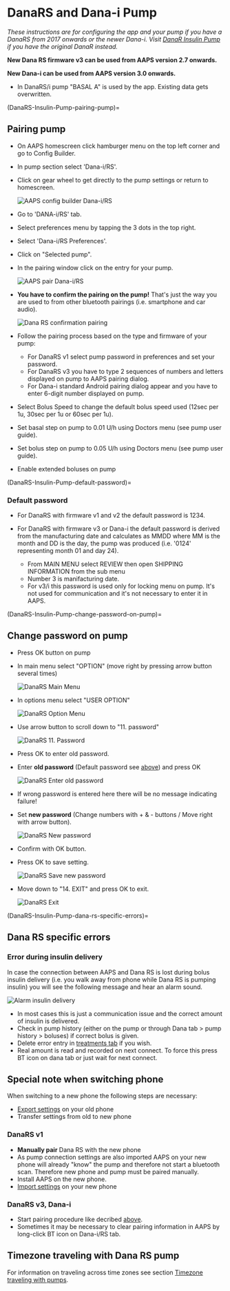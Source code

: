 # DanaRS and Dana-i Pump

_These instructions are for configuring the app and your pump if you have a DanaRS from 2017 onwards or the newer Dana-i. Visit [DanaR Insulin Pump](./DanaR-Insulin-Pump.md) if you have the original DanaR instead._

**New Dana RS firmware v3 can be used from AAPS version 2.7 onwards.**

**New Dana-i can be used from AAPS version 3.0 onwards.**

* In DanaRS/i pump "BASAL A" is used by the app. Existing data gets overwritten.

(DanaRS-Insulin-Pump-pairing-pump)=
## Pairing pump

* On AAPS homescreen click hamburger menu on the top left corner and go to Config Builder.
* In pump section select 'Dana-i/RS'.
* Click on gear wheel to get directly to the pump settings or return to homescreen.

  ![AAPS config builder Dana-i/RS](../images/DanaRS_i_ConfigB.png)

* Go to 'DANA-i/RS' tab.
* Select preferences menu by tapping the 3 dots in the top right. 
* Select 'Dana-i/RS Preferences'.
* Click on "Selected pump".
* In the pairing window click on the entry for your pump.

  ![AAPS pair Dana-i/RS](../images/DanaRS_i_Pairing.png)

* **You have to confirm the pairing on the pump!** That's just the way you are used to from other bluetooth pairings (i.e. smartphone and car audio).

  ![Dana RS confirmation pairing](../images/DanaRS_Pairing.png)

* Follow the pairing process based on the type and firmware of your pump:

   * For DanaRS v1 select pump password in preferences and set your password.
   * For DanaRS v3 you have to type 2 sequences of numbers and letters displayed on pump to AAPS pairing dialog.
   * For Dana-i standard Android pairing dialog appear and you have to enter 6-digit number displayed on pump.

* Select Bolus Speed to change the default bolus speed used (12sec per 1u, 30sec per 1u or 60sec per 1u).
* Set basal step on pump to 0.01 U/h using Doctors menu (see pump user guide).
* Set bolus step on pump to 0.05 U/h using Doctors menu (see pump user guide).
* Enable extended boluses on pump

(DanaRS-Insulin-Pump-default-password)=

### Default password

* For DanaRS with firmware v1 and v2 the default password is 1234.
* For DanaRS with firmware v3 or Dana-i the default password is derived from the manufacturing date and calculates as MMDD where MM is the month and DD is the day, the pump was produced (i.e. '0124' representing month 01 and day 24). 

  * From MAIN MENU select REVIEW then open SHIPPING INFORMATION from the sub menu
  * Number 3 is manifacturing date. 
  * For v3/i this password is used only for locking menu on pump. It's not used for communication and it's not necessary to enter it in AAPS.

(DanaRS-Insulin-Pump-change-password-on-pump)=
## Change password on pump

* Press OK button on pump
* In main menu select "OPTION" (move right by pressing arrow button several times)

  ![DanaRS Main Menu](../images/DanaRSPW_01_MainMenu.png)

* In options menu select "USER OPTION"

  ![DanaRS Option Menu](../images/DanaRSPW_02_OptionMenu.png)
   
* Use arrow button to scroll down to "11. password"

  ![DanaRS 11. Password](../images/DanaRSPW_03_11PW.png)
   
* Press OK to enter old password.

* Enter **old password** (Default password see [above](#default-password)) and press OK

  ![DanaRS Enter old password](../images/DanaRSPW_04_11PWenter.png)

* If wrong password is entered here there will be no message indicating failure!
* Set **new password** (Change numbers with + & - buttons / Move right with arrow button).

  ![DanaRS New password](../images/DanaRSPW_05_PWnew.png)
   
* Confirm with OK button.
* Press OK to save setting.

  ![DanaRS Save new password](../images/DanaRSPW_06_PWnewSave.png)
   
* Move down to "14. EXIT" and press OK to exit.

  ![DanaRS Exit](../images/DanaRSPW_07_Exit.png)

(DanaRS-Insulin-Pump-dana-rs-specific-errors)=
## Dana RS specific errors

### Error during insulin delivery
In case the connection between AAPS and Dana RS is lost during bolus insulin delivery (i.e. you walk away from phone while Dana RS is pumping insulin) you will see the following message and hear an alarm sound.

![Alarm insulin delivery](../images/DanaRS_Error_bolus.png)

* In most cases this is just a communication issue and the correct amount of insulin is delivered.
* Check in pump history (either on the pump or through Dana tab > pump history > boluses) if correct bolus is given.
* Delete error entry in [treatments tab](../Getting-Started/Screenshots.md#carb-correction) if you wish.
* Real amount is read and recorded on next connect. To force this press BT icon on dana tab or just wait for next connect.

## Special note when switching phone

When switching to a new phone the following steps are necessary:
* [Export settings](../Usage/ExportImportSettings.md) on your old phone
* Transfer settings from old to new phone

### DanaRS v1
* **Manually pair** Dana RS with the new phone
* As pump connection settings are also imported AAPS on your new phone will already "know" the pump and therefore not start a bluetooth scan. Therefore new phone and pump must be paired manually.
* Install AAPS on the new phone.
* [Import settings](../Usage/ExportImportSettings.md) on your new phone

### DanaRS v3, Dana-i
* Start pairing procedure like decribed [above](#pairing-pump).
* Sometimes it may be necessary to clear pairing information in AAPS by long-click BT icon on Dana-i/RS tab.

## Timezone traveling with Dana RS pump

For information on traveling across time zones see section [Timezone traveling with pumps](../Usage/Timezone-traveling.md#danarv2-danars).
